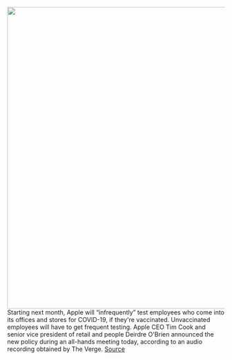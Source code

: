 <img src='https://cdn.vox-cdn.com/thumbor/NOMY7vtRggsy2vh3WGgousVz22k=/0x0:6240x4160/1200x800/filters:focal(2621x1581:3619x2579)/cdn.vox-cdn.com/uploads/chorus_image/image/69872985/1331332668.0.jpg' width='700px' /><br/>
Starting next month, Apple will “infrequently” test employees who come into its offices and stores for COVID-19, if they're vaccinated. Unvaccinated employees will have to get frequent testing. Apple CEO Tim Cook and senior vice president of retail and people Deirdre O'Brien announced the new policy during an all-hands meeting today, according to an audio recording obtained by The Verge.
<a href='https://www.theverge.com/2021/9/17/22679772/apple-vaccine-policy-covid-19-testing-unvaccinated'> Source <a/>